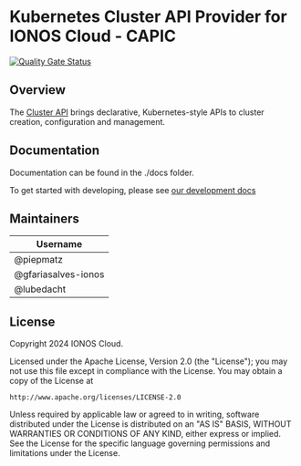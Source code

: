 # Kubernetes Cluster API Provider for IONOS Cloud - CAPIC

[![Quality Gate Status](https://sonarcloud.io/api/project_badges/measure?project=ionos-cloud_cluster-api-provider-ionoscloud&metric=alert_status&token=61ea2f753f2b2a3ed9a2cf966248fdd57d7f6ebd)](https://sonarcloud.io/summary/new_code?id=ionos-cloud_cluster-api-provider-ionoscloud)

## Overview

The [Cluster API](https://github.com/kubernetes-sigs/cluster-api) brings declarative, Kubernetes-style APIs to cluster creation, configuration and management.

## Documentation

Documentation can be found in the ./docs folder. 

To get started with developing, please see [our development docs](./docs/Development.md)


## Maintainers

| Username              |
|-----------------------|
| @piepmatz             |
| @gfariasalves-ionos   |
| @lubedacht            |


## License

Copyright 2024 IONOS Cloud.

Licensed under the Apache License, Version 2.0 (the "License");
you may not use this file except in compliance with the License.
You may obtain a copy of the License at

    http://www.apache.org/licenses/LICENSE-2.0

Unless required by applicable law or agreed to in writing, software
distributed under the License is distributed on an "AS IS" BASIS,
WITHOUT WARRANTIES OR CONDITIONS OF ANY KIND, either express or implied.
See the License for the specific language governing permissions and
limitations under the License.

